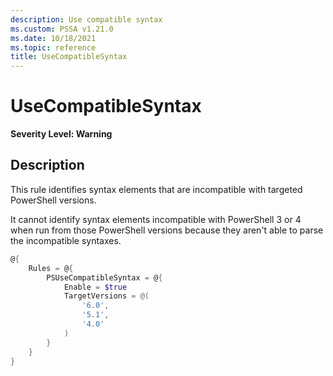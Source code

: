 ```yaml
---
description: Use compatible syntax
ms.custom: PSSA v1.21.0
ms.date: 10/18/2021
ms.topic: reference
title: UseCompatibleSyntax
---
```

# UseCompatibleSyntax

**Severity Level: Warning**

## Description

This rule identifies syntax elements that are incompatible with targeted PowerShell versions.

It cannot identify syntax elements incompatible with PowerShell 3 or 4 when run from those
PowerShell versions because they aren't able to parse the incompatible syntaxes.

```powershell
@{
    Rules = @{
        PSUseCompatibleSyntax = @{
            Enable = $true
            TargetVersions = @(
                '6.0',
                '5.1',
                '4.0'
            )
        }
    }
}
```
